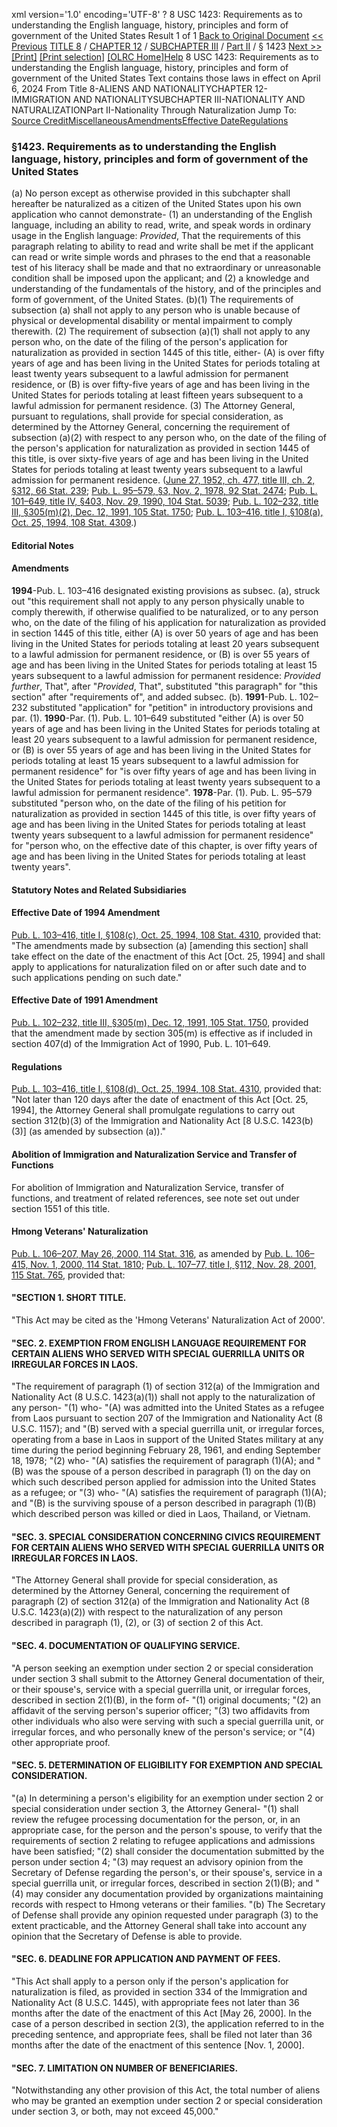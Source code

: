 xml version='1.0' encoding='UTF-8' ?
8 USC 1423: Requirements as to understanding the English language, history, principles and form of government of the United States
 Result 1 of 1
[Back to Original Document](/view.xhtml;jsessionid=E4E61A5AD667FBD112D4ACAEA6A632FB)
[<< Previous](#)
 [TITLE 8](/view.xhtml;jsessionid=E4E61A5AD667FBD112D4ACAEA6A632FB?req=granuleid%3AUSC-prelim-title8&saved=%7CZ3JhbnVsZWlkOlVTQy1wcmVsaW0tdGl0bGU4LXNlY3Rpb24xNDIz%7C%7C%7C0%7Cfalse%7Cprelim&edition=prelim) / [CHAPTER 12](/view.xhtml;jsessionid=E4E61A5AD667FBD112D4ACAEA6A632FB?req=granuleid%3AUSC-prelim-title8-chapter12&saved=%7CZ3JhbnVsZWlkOlVTQy1wcmVsaW0tdGl0bGU4LXNlY3Rpb24xNDIz%7C%7C%7C0%7Cfalse%7Cprelim&edition=prelim) / [SUBCHAPTER III](/view.xhtml;jsessionid=E4E61A5AD667FBD112D4ACAEA6A632FB?req=granuleid%3AUSC-prelim-title8-chapter12-subchapter3&saved=%7CZ3JhbnVsZWlkOlVTQy1wcmVsaW0tdGl0bGU4LXNlY3Rpb24xNDIz%7C%7C%7C0%7Cfalse%7Cprelim&edition=prelim) / [Part II](/view.xhtml;jsessionid=E4E61A5AD667FBD112D4ACAEA6A632FB?req=granuleid%3AUSC-prelim-title8-chapter12-subchapter3-part2&saved=%7CZ3JhbnVsZWlkOlVTQy1wcmVsaW0tdGl0bGU4LXNlY3Rpb24xNDIz%7C%7C%7C0%7Cfalse%7Cprelim&edition=prelim) / § 1423
 [Next >>](#)
[[Print]](#)
 [[Print selection]](#)
[[OLRC Home]](/browse.xhtml;jsessionid=E4E61A5AD667FBD112D4ACAEA6A632FB)[Help](/navHelp.xhtml;jsessionid=E4E61A5AD667FBD112D4ACAEA6A632FB)
8 USC 1423: Requirements as to understanding the English language, history, principles and form of government of the United States
Text contains those laws in effect on April 6, 2024
From Title 8-ALIENS AND NATIONALITYCHAPTER 12-IMMIGRATION AND NATIONALITYSUBCHAPTER III-NATIONALITY AND NATURALIZATIONPart II-Nationality Through Naturalization
Jump To: [Source Credit](#sourcecredit)[Miscellaneous](#miscellaneous-note)[Amendments](#amendment-note)[Effective Date](#effectivedate-amendment-note)[Regulations](#regulations-note)
### §1423. Requirements as to understanding the English language, history, principles and form of government of the United States
(a) No person except as otherwise provided in this subchapter shall hereafter be naturalized as a citizen of the United States upon his own application who cannot demonstrate-
(1) an understanding of the English language, including an ability to read, write, and speak words in ordinary usage in the English language: *Provided*, That the requirements of this paragraph relating to ability to read and write shall be met if the applicant can read or write simple words and phrases to the end that a reasonable test of his literacy shall be made and that no extraordinary or unreasonable condition shall be imposed upon the applicant; and
(2) a knowledge and understanding of the fundamentals of the history, and of the principles and form of government, of the United States.
(b)(1) The requirements of subsection (a) shall not apply to any person who is unable because of physical or developmental disability or mental impairment to comply therewith.
(2) The requirement of subsection (a)(1) shall not apply to any person who, on the date of the filing of the person's application for naturalization as provided in section 1445 of this title, either-
(A) is over fifty years of age and has been living in the United States for periods totaling at least twenty years subsequent to a lawful admission for permanent residence, or
(B) is over fifty-five years of age and has been living in the United States for periods totaling at least fifteen years subsequent to a lawful admission for permanent residence.
(3) The Attorney General, pursuant to regulations, shall provide for special consideration, as determined by the Attorney General, concerning the requirement of subsection (a)(2) with respect to any person who, on the date of the filing of the person's application for naturalization as provided in section 1445 of this title, is over sixty-five years of age and has been living in the United States for periods totaling at least twenty years subsequent to a lawful admission for permanent residence.
([June 27, 1952, ch. 477, title III, ch. 2, §312, 66 Stat. 239](/statviewer.htm?volume=66&page=239); [Pub. L. 95–579, §3, Nov. 2, 1978, 92 Stat. 2474](/statviewer.htm?volume=92&page=2474); [Pub. L. 101–649, title IV, §403, Nov. 29, 1990, 104 Stat. 5039](/statviewer.htm?volume=104&page=5039); [Pub. L. 102–232, title III, §305(m)(2), Dec. 12, 1991, 105 Stat. 1750](/statviewer.htm?volume=105&page=1750); [Pub. L. 103–416, title I, §108(a), Oct. 25, 1994, 108 Stat. 4309](/statviewer.htm?volume=108&page=4309).)
#### **Editorial Notes**
#### Amendments
**1994**-Pub. L. 103–416 designated existing provisions as subsec. (a), struck out "this requirement shall not apply to any person physically unable to comply therewith, if otherwise qualified to be naturalized, or to any person who, on the date of the filing of his application for naturalization as provided in section 1445 of this title, either (A) is over 50 years of age and has been living in the United States for periods totaling at least 20 years subsequent to a lawful admission for permanent residence, or (B) is over 55 years of age and has been living in the United States for periods totaling at least 15 years subsequent to a lawful admission for permanent residence: *Provided further*, That", after "*Provided*, That", substituted "this paragraph" for "this section" after "requirements of", and added subsec. (b).
**1991**-Pub. L. 102–232 substituted "application" for "petition" in introductory provisions and par. (1).
**1990**-Par. (1). Pub. L. 101–649 substituted "either (A) is over 50 years of age and has been living in the United States for periods totaling at least 20 years subsequent to a lawful admission for permanent residence, or (B) is over 55 years of age and has been living in the United States for periods totaling at least 15 years subsequent to a lawful admission for permanent residence" for "is over fifty years of age and has been living in the United States for periods totaling at least twenty years subsequent to a lawful admission for permanent residence".
**1978**-Par. (1). Pub. L. 95–579 substituted "person who, on the date of the filing of his petition for naturalization as provided in section 1445 of this title, is over fifty years of age and has been living in the United States for periods totaling at least twenty years subsequent to a lawful admission for permanent residence" for "person who, on the effective date of this chapter, is over fifty years of age and has been living in the United States for periods totaling at least twenty years".
#### **Statutory Notes and Related Subsidiaries**
#### Effective Date of 1994 Amendment
[Pub. L. 103–416, title I, §108(c), Oct. 25, 1994, 108 Stat. 4310](/statviewer.htm?volume=108&page=4310), provided that: "The amendments made by subsection (a) [amending this section] shall take effect on the date of the enactment of this Act [Oct. 25, 1994] and shall apply to applications for naturalization filed on or after such date and to such applications pending on such date."
#### Effective Date of 1991 Amendment
[Pub. L. 102–232, title III, §305(m), Dec. 12, 1991, 105 Stat. 1750](/statviewer.htm?volume=105&page=1750), provided that the amendment made by section 305(m) is effective as if included in section 407(d) of the Immigration Act of 1990, Pub. L. 101–649.
#### Regulations
[Pub. L. 103–416, title I, §108(d), Oct. 25, 1994, 108 Stat. 4310](/statviewer.htm?volume=108&page=4310), provided that: "Not later than 120 days after the date of enactment of this Act [Oct. 25, 1994], the Attorney General shall promulgate regulations to carry out section 312(b)(3) of the Immigration and Nationality Act [8 U.S.C. 1423(b)(3)] (as amended by subsection (a))."
#### Abolition of Immigration and Naturalization Service and Transfer of Functions
For abolition of Immigration and Naturalization Service, transfer of functions, and treatment of related references, see note set out under section 1551 of this title.
#### Hmong Veterans' Naturalization
[Pub. L. 106–207, May 26, 2000, 114 Stat. 316](/statviewer.htm?volume=114&page=316), as amended by [Pub. L. 106–415, Nov. 1, 2000, 114 Stat. 1810](/statviewer.htm?volume=114&page=1810); [Pub. L. 107–77, title I, §112, Nov. 28, 2001, 115 Stat. 765](/statviewer.htm?volume=115&page=765), provided that:
#### "SECTION 1. SHORT TITLE.
"This Act may be cited as the 'Hmong Veterans' Naturalization Act of 2000'.
#### "SEC. 2. EXEMPTION FROM ENGLISH LANGUAGE REQUIREMENT FOR CERTAIN ALIENS WHO SERVED WITH SPECIAL GUERRILLA UNITS OR IRREGULAR FORCES IN LAOS.
"The requirement of paragraph (1) of section 312(a) of the Immigration and Nationality Act (8 U.S.C. 1423(a)(1)) shall not apply to the naturalization of any person-
"(1) who-
"(A) was admitted into the United States as a refugee from Laos pursuant to section 207 of the Immigration and Nationality Act (8 U.S.C. 1157); and
"(B) served with a special guerrilla unit, or irregular forces, operating from a base in Laos in support of the United States military at any time during the period beginning February 28, 1961, and ending September 18, 1978;
"(2) who-
"(A) satisfies the requirement of paragraph (1)(A); and
"(B) was the spouse of a person described in paragraph (1) on the day on which such described person applied for admission into the United States as a refugee; or
"(3) who-
"(A) satisfies the requirement of paragraph (1)(A); and
"(B) is the surviving spouse of a person described in paragraph (1)(B) which described person was killed or died in Laos, Thailand, or Vietnam.
#### "SEC. 3. SPECIAL CONSIDERATION CONCERNING CIVICS REQUIREMENT FOR CERTAIN ALIENS WHO SERVED WITH SPECIAL GUERRILLA UNITS OR IRREGULAR FORCES IN LAOS.
"The Attorney General shall provide for special consideration, as determined by the Attorney General, concerning the requirement of paragraph (2) of section 312(a) of the Immigration and Nationality Act (8 U.S.C. 1423(a)(2)) with respect to the naturalization of any person described in paragraph (1), (2), or (3) of section 2 of this Act.
#### "SEC. 4. DOCUMENTATION OF QUALIFYING SERVICE.
"A person seeking an exemption under section 2 or special consideration under section 3 shall submit to the Attorney General documentation of their, or their spouse's, service with a special guerrilla unit, or irregular forces, described in section 2(1)(B), in the form of-
"(1) original documents;
"(2) an affidavit of the serving person's superior officer;
"(3) two affidavits from other individuals who also were serving with such a special guerrilla unit, or irregular forces, and who personally knew of the person's service; or
"(4) other appropriate proof.
#### "SEC. 5. DETERMINATION OF ELIGIBILITY FOR EXEMPTION AND SPECIAL CONSIDERATION.
"(a) In determining a person's eligibility for an exemption under section 2 or special consideration under section 3, the Attorney General-
"(1) shall review the refugee processing documentation for the person, or, in an appropriate case, for the person and the person's spouse, to verify that the requirements of section 2 relating to refugee applications and admissions have been satisfied;
"(2) shall consider the documentation submitted by the person under section 4;
"(3) may request an advisory opinion from the Secretary of Defense regarding the person's, or their spouse's, service in a special guerrilla unit, or irregular forces, described in section 2(1)(B); and
"(4) may consider any documentation provided by organizations maintaining records with respect to Hmong veterans or their families.
"(b) The Secretary of Defense shall provide any opinion requested under paragraph (3) to the extent practicable, and the Attorney General shall take into account any opinion that the Secretary of Defense is able to provide.
#### "SEC. 6. DEADLINE FOR APPLICATION AND PAYMENT OF FEES.
"This Act shall apply to a person only if the person's application for naturalization is filed, as provided in section 334 of the Immigration and Nationality Act (8 U.S.C. 1445), with appropriate fees not later than 36 months after the date of the enactment of this Act [May 26, 2000]. In the case of a person described in section 2(3), the application referred to in the preceding sentence, and appropriate fees, shall be filed not later than 36 months after the date of the enactment of this sentence [Nov. 1, 2000].
#### "SEC. 7. LIMITATION ON NUMBER OF BENEFICIARIES.
"Notwithstanding any other provision of this Act, the total number of aliens who may be granted an exemption under section 2 or special consideration under section 3, or both, may not exceed 45,000."

